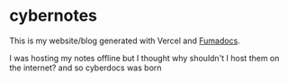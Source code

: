 # cybernotes

This is my website/blog generated with Vercel and 
[Fumadocs](https://github.com/fuma-nama/fumadocs).

I was hosting my notes offline but I thought why shouldn't I host them on the internet? and so cyberdocs was born
